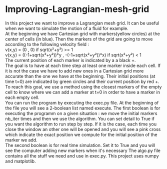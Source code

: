 # Improving-Lagrangian-mesh-grid
In this project we want to improve a Lagrangian mesh grid. It can be useful when we want to simulate the motion of a fluid for example.  
At the beginning we have Cartesian grid with markers(yellow circles) at the center of cells (in blue). Then the markers of the grid are going to move according to the following velocity field :  
v(x,y) = (0 , 0) if sqrt(x²+y²) >= 1  
v(x,y) = ((-1+sqrt(x²+y²))*y , -(-1+sqrt(x²+y²))*x) if sqrt(x²+y²) < 1  
The current position of each marker is indicated by a a black +.  
The goal is to have at each time step at least one marker inside each cell. If it is not the case we have to add new ones in a Cartesian grid more accurate than the one we have at the beginning. Their initial positions (at time t=0) are indicated by green circles and their current position by red +.  
To reach this goal, we use a method using the closest markers of the empty cell to know where we can add a marker at t=0 in order to have a marker in each empty cell.  
You can run the program by executing the exec.py file. At the beginning of the file you will see a 2-boolean list named execute. The first boolean is for executing the programm on a given situation : we move the initial markers nb_iter times and then we use the algorithm. You can set detail to True if you want the algorithm to run step by step. If it is the case, each time you close the window an other one will be opened and you will see a pink cross which indicate the exact position we compute for the initial position of the marker we add.  
The second boolean is for real time simulation. Set it to True and you will see the computer adding new markers when it's necessary
The algo.py file contains all the stuff we need and use in exec.py.
This project uses numpy and matplotlib.
